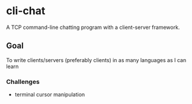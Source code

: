 # cli-chat
A TCP command-line chatting program with a client-server framework.

## Goal
To write clients/servers (preferably clients) in as many languages as I can learn

### Challenges
- terminal cursor manipulation
